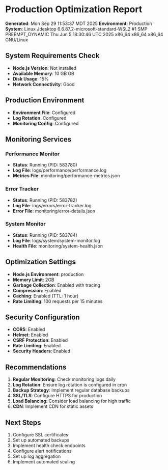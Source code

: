 # Production Optimization Report

**Generated**: Mon Sep 29 11:53:37 MDT 2025
**Environment**: Production
**System**: Linux Jdesktop 6.6.87.2-microsoft-standard-WSL2 #1 SMP PREEMPT_DYNAMIC Thu Jun  5 18:30:46 UTC 2025 x86_64 x86_64 x86_64 GNU/Linux

## System Requirements Check

- **Node.js Version**: Not installed
- **Available Memory**: 10 GB GB
- **Disk Usage**: 15%
- **Network Connectivity**: Good

## Production Environment

- **Environment File**: Configured
- **Log Rotation**: Configured
- **Monitoring Config**: Configured

## Monitoring Services

### Performance Monitor
- **Status**: Running (PID: 583780)
- **Log File**: logs/performance/performance.log
- **Metrics File**: monitoring/performance-metrics.json

### Error Tracker
- **Status**: Running (PID: 583782)
- **Log File**: logs/errors/error-tracker.log
- **Error File**: monitoring/error-details.json

### System Monitor
- **Status**: Running (PID: 583784)
- **Log File**: logs/system/system-monitor.log
- **Health File**: monitoring/system-health.json

## Optimization Settings

- **Node.js Environment**: production
- **Memory Limit**: 2GB
- **Garbage Collection**: Enabled with tracing
- **Compression**: Enabled
- **Caching**: Enabled (TTL: 1 hour)
- **Rate Limiting**: 100 requests per 15 minutes

## Security Configuration

- **CORS**: Enabled
- **Helmet**: Enabled
- **CSRF Protection**: Enabled
- **Rate Limiting**: Enabled
- **Security Headers**: Enabled

## Recommendations

1. **Regular Monitoring**: Check monitoring logs daily
2. **Log Rotation**: Ensure log rotation is configured in cron
3. **Backup Strategy**: Implement regular database backups
4. **SSL/TLS**: Configure HTTPS for production
5. **Load Balancing**: Consider load balancing for high traffic
6. **CDN**: Implement CDN for static assets

## Next Steps

1. Configure SSL certificates
2. Set up automated backups
3. Implement health check endpoints
4. Configure alert notifications
5. Set up log aggregation
6. Implement automated scaling

